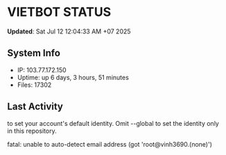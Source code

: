 # VIETBOT STATUS
**Updated**: Sat Jul 12 12:04:33 AM +07 2025

## System Info
- IP: 103.77.172.150
- Uptime: up 6 days, 3 hours, 51 minutes
- Files: 17302

## Last Activity

to set your account's default identity.
Omit --global to set the identity only in this repository.

fatal: unable to auto-detect email address (got 'root@vinh3690.(none)')

